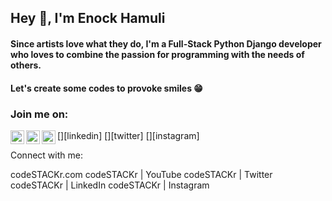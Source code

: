 ## Hey 👋, I'm Enock Hamuli

#### Since artists love what they do, I'm a Full-Stack Python Django developer who loves to combine the passion for programming with the needs of others. 
#### Let's create some codes to provoke smiles 😁


### Join me on:
<detail>
[<img align="left" alt="Enockham | LinkedIn" width="22px" src="https://cdn.jsdelivr.net/npm/simple-icons@v3/icons/linkedin.svg" />][linkedin]
[<img align="left" alt="Enockham | Twitter" width="22px" src="https://cdn.jsdelivr.net/npm/simple-icons@v3/icons/twitter.svg" />][twitter]
[<img align="left" alt="Enockham | Instagram" width="22px" src="https://cdn.jsdelivr.net/npm/simple-icons@v3/icons/instagram.svg" />][instagram]
</detail>
<br />


[linkedin]:https://www.linkedin.cn/in/enock-hamuli-156a251a3/
[twitter]: https://twitter.com/enockhamuli
[instagram]: https://www.instagram.com/enockhamuli/
Connect with me:

codeSTACKr.com codeSTACKr | YouTube codeSTACKr | Twitter codeSTACKr | LinkedIn codeSTACKr | Instagram



